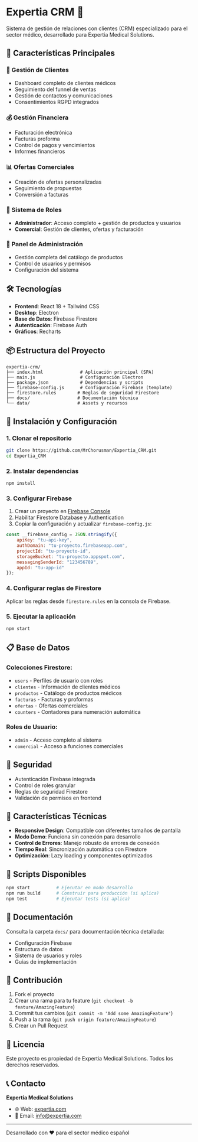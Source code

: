 # Expertia CRM 🏥

Sistema de gestión de relaciones con clientes (CRM) especializado para el sector médico, desarrollado para Expertia Medical Solutions.

## 🚀 Características Principales

### 🏢 Gestión de Clientes
- Dashboard completo de clientes médicos
- Seguimiento del funnel de ventas
- Gestión de contactos y comunicaciones
- Consentimientos RGPD integrados

### 💰 Gestión Financiera
- Facturación electrónica
- Facturas proforma
- Control de pagos y vencimientos
- Informes financieros

### 📊 Ofertas Comerciales
- Creación de ofertas personalizadas
- Seguimiento de propuestas
- Conversión a facturas

### 👥 Sistema de Roles
- **Administrador**: Acceso completo + gestión de productos y usuarios
- **Comercial**: Gestión de clientes, ofertas y facturación

### 🔧 Panel de Administración
- Gestión completa del catálogo de productos
- Control de usuarios y permisos
- Configuración del sistema

## 🛠️ Tecnologías

- **Frontend**: React 18 + Tailwind CSS
- **Desktop**: Electron
- **Base de Datos**: Firebase Firestore
- **Autenticación**: Firebase Auth
- **Gráficos**: Recharts

## 📦 Estructura del Proyecto

```
expertia-crm/
├── index.html              # Aplicación principal (SPA)
├── main.js                 # Configuración Electron
├── package.json            # Dependencias y scripts
├── firebase-config.js      # Configuración Firebase (template)
├── firestore.rules        # Reglas de seguridad Firestore
├── docs/                  # Documentación técnica
└── data/                  # Assets y recursos
```

## 🚀 Instalación y Configuración

### 1. Clonar el repositorio
```bash
git clone https://github.com/MrChorusman/Expertia_CRM.git
cd Expertia_CRM
```

### 2. Instalar dependencias
```bash
npm install
```

### 3. Configurar Firebase
1. Crear un proyecto en [Firebase Console](https://console.firebase.google.com)
2. Habilitar Firestore Database y Authentication
3. Copiar la configuración y actualizar `firebase-config.js`:

```javascript
const __firebase_config = JSON.stringify({
    apiKey: "tu-api-key",
    authDomain: "tu-proyecto.firebaseapp.com",
    projectId: "tu-proyecto-id",
    storageBucket: "tu-proyecto.appspot.com",
    messagingSenderId: "123456789",
    appId: "tu-app-id"
});
```

### 4. Configurar reglas de Firestore
Aplicar las reglas desde `firestore.rules` en la consola de Firebase.

### 5. Ejecutar la aplicación
```bash
npm start
```

## 📋 Base de Datos

### Colecciones Firestore:
- `users` - Perfiles de usuario con roles
- `clientes` - Información de clientes médicos
- `productos` - Catálogo de productos médicos
- `facturas` - Facturas y proformas
- `ofertas` - Ofertas comerciales
- `counters` - Contadores para numeración automática

### Roles de Usuario:
- `admin` - Acceso completo al sistema
- `comercial` - Acceso a funciones comerciales

## 🔐 Seguridad

- Autenticación Firebase integrada
- Control de roles granular
- Reglas de seguridad Firestore
- Validación de permisos en frontend

## 📱 Características Técnicas

- **Responsive Design**: Compatible con diferentes tamaños de pantalla
- **Modo Demo**: Funciona sin conexión para desarrollo
- **Control de Errores**: Manejo robusto de errores de conexión
- **Tiempo Real**: Sincronización automática con Firestore
- **Optimización**: Lazy loading y componentes optimizados

## 🚦 Scripts Disponibles

```bash
npm start          # Ejecutar en modo desarrollo
npm run build      # Construir para producción (si aplica)
npm test           # Ejecutar tests (si aplica)
```

## 📖 Documentación

Consulta la carpeta `docs/` para documentación técnica detallada:
- Configuración Firebase
- Estructura de datos
- Sistema de usuarios y roles
- Guías de implementación

## 🤝 Contribución

1. Fork el proyecto
2. Crear una rama para tu feature (`git checkout -b feature/AmazingFeature`)
3. Commit tus cambios (`git commit -m 'Add some AmazingFeature'`)
4. Push a la rama (`git push origin feature/AmazingFeature`)
5. Crear un Pull Request

## 📄 Licencia

Este proyecto es propiedad de Expertia Medical Solutions. Todos los derechos reservados.

## 📞 Contacto

**Expertia Medical Solutions**
- 🌐 Web: [expertia.com](https://expertia.com)
- 📧 Email: info@expertia.com

---

Desarrollado con ❤️ para el sector médico español
